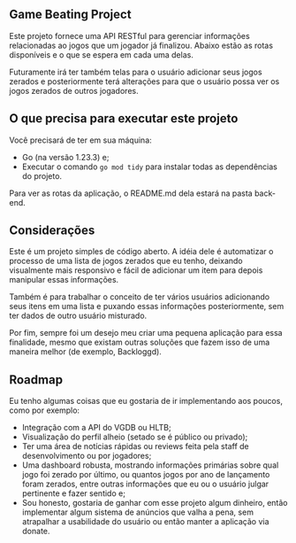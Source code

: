 ## Game Beating Project

Este projeto fornece uma API RESTful para gerenciar informações relacionadas ao jogos que um jogador já finalizou. Abaixo estão as rotas disponíveis e o que se espera em cada uma delas.

Futuramente irá ter também telas para o usuário adicionar seus jogos zerados e posteriormente terá alterações para que o usuário possa ver os jogos zerados de outros jogadores.

## O que precisa para executar este projeto

Você precisará de ter em sua máquina:
- Go (na versão 1.23.3) e;
- Executar o comando `go mod tidy` para instalar todas as dependências do projeto.

Para ver as rotas da aplicação, o README.md dela estará na pasta back-end.

## Considerações

Este é um projeto simples de código aberto. A idéia dele é automatizar o processo de uma lista de jogos zerados que eu tenho, deixando visualmente mais responsivo e fácil de adicionar um item para depois manipular essas informações.

Também é para trabalhar o conceito de ter vários usuários adicionando seus itens em uma lista e puxando essas informações posteriormente, sem ter dados de outro usuário misturado.

Por fim, sempre foi um desejo meu criar uma pequena aplicação para essa finalidade, mesmo que existam outras soluções que fazem isso de uma maneira melhor (de exemplo, Backloggd).

## Roadmap

Eu tenho algumas coisas que eu gostaria de ir implementando aos poucos, como por exemplo:

- Integração com a API do VGDB ou HLTB;
- Visualização do perfil alheio (setado se é público ou privado);
- Ter uma área de notícias rápidas ou reviews feita pela staff de desenvolvimento ou por jogadores;
- Uma dashboard robusta, mostrando informações primárias sobre qual jogo foi zerado por último, ou quantos jogos por ano de lançamento foram zerados, entre outras informações que eu ou o usuário julgar pertinente e fazer sentido e;
- Sou honesto, gostaria de ganhar com esse projeto algum dinheiro, então implementar algum sistema de anúncios que valha a pena, sem atrapalhar a usabilidade do usuário ou então manter a aplicação via donate.
